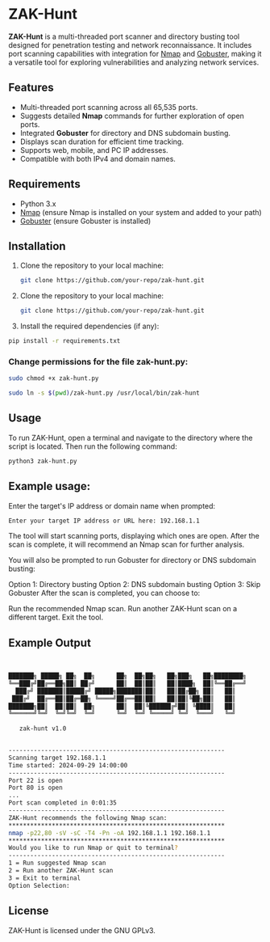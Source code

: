 # ZAK-Hunt

**ZAK-Hunt** is a multi-threaded port scanner and directory busting tool designed for penetration testing and network reconnaissance. It includes port scanning capabilities with integration for [Nmap](https://nmap.org/) and [Gobuster](https://github.com/OJ/gobuster), making it a versatile tool for exploring vulnerabilities and analyzing network services.

## Features

- Multi-threaded port scanning across all 65,535 ports.
- Suggests detailed **Nmap** commands for further exploration of open ports.
- Integrated **Gobuster** for directory and DNS subdomain busting.
- Displays scan duration for efficient time tracking.
- Supports web, mobile, and PC IP addresses.
- Compatible with both IPv4 and domain names.

## Requirements

- Python 3.x
- [Nmap](https://nmap.org/download.html) (ensure Nmap is installed on your system and added to your path)
- [Gobuster](https://github.com/OJ/gobuster) (ensure Gobuster is installed)

## Installation
1. Clone the repository to your local machine:
   ```bash
   git clone https://github.com/your-repo/zak-hunt.git

2. Clone the repository to your local machine:
   ```bash
   git clone https://github.com/your-repo/zak-hunt.git
3. Install the required dependencies (if any):
  ```bash
 pip install -r requirements.txt
```
### Change permissions for the file zak-hunt.py:

```1.bash
sudo chmod +x zak-hunt.py
```
```2.bash
sudo ln -s $(pwd)/zak-hunt.py /usr/local/bin/zak-hunt
```

## Usage
To run ZAK-Hunt, open a terminal and navigate to the directory where the script is located. Then run the following command:

```bash
python3 zak-hunt.py
```
## Example usage:
Enter the target's IP address or domain name when prompted:

```bash
Enter your target IP address or URL here: 192.168.1.1
```
The tool will start scanning ports, displaying which ones are open. After the scan is complete, it will recommend an Nmap scan for further analysis.

You will also be prompted to run Gobuster for directory or DNS subdomain busting:

Option 1: Directory busting
Option 2: DNS subdomain busting
Option 3: Skip Gobuster
After the scan is completed, you can choose to:

Run the recommended Nmap scan.
Run another ZAK-Hunt scan on a different target.
Exit the tool.

## Example Output
```bash

 
███████╗ █████╗ ██╗  ██╗      ██╗  ██╗██╗   ██╗███╗   ██╗████████╗
╚══███╔╝██╔══██╗██║ ██╔╝      ██║  ██║██║   ██║████╗  ██║╚══██╔══╝
  ███╔╝ ███████║█████╔╝ █████╗███████║██║   ██║██╔██╗ ██║   ██║   
 ███╔╝  ██╔══██║██╔═██╗ ╚════╝██╔══██║██║   ██║██║╚██╗██║   ██║   
███████╗██║  ██║██║  ██╗      ██║  ██║╚██████╔╝██║ ╚████║   ██║   
╚══════╝╚═╝  ╚═╝╚═╝  ╚═╝      ╚═╝  ╚═╝ ╚═════╝ ╚═╝  ╚═══╝   ╚═╝   
                                                                  
   zak-hunt v1.0


------------------------------------------------------------
Scanning target 192.168.1.1
Time started: 2024-09-29 14:00:00
------------------------------------------------------------
Port 22 is open
Port 80 is open
...
Port scan completed in 0:01:35
------------------------------------------------------------
ZAK-Hunt recommends the following Nmap scan:
************************************************************
nmap -p22,80 -sV -sC -T4 -Pn -oA 192.168.1.1 192.168.1.1
************************************************************
Would you like to run Nmap or quit to terminal?
------------------------------------------------------------
1 = Run suggested Nmap scan
2 = Run another ZAK-Hunt scan
3 = Exit to terminal
Option Selection:

```
## License


ZAK-Hunt is licensed under the GNU GPLv3.

